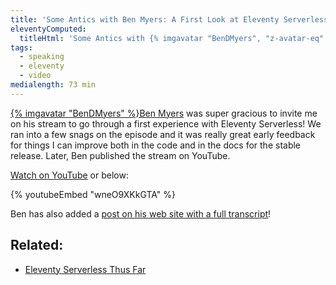 ```yaml
---
title: 'Some Antics with Ben Myers: A First Look at Eleventy Serverless!'
eleventyComputed:
  titleHtml: 'Some Antics with {% imgavatar "BenDMyers", "z-avatar-eq" %}Ben Myers: A First Look at Eleventy Serverless!'
tags:
  - speaking
  - eleventy
  - video
medialength: 73 min
---
```

[{% imgavatar "BenDMyers" %}Ben Myers](https://twitter.com/BenDMyers) was super gracious to invite me on his stream to go through a first experience with Eleventy Serverless! We ran into a few snags on the episode and it was really great early feedback for things I can improve both in the code and in the docs for the stable release. Later, Ben published the stream on YouTube.

[Watch on YouTube](https://www.youtube.com/watch?v=wneO9XKkGTA) or below:

{% youtubeEmbed "wneO9XKkGTA" %}

Ben has also added a [post on his web site with a full transcript](https://someantics.dev/first-look-eleventy-serverless/)!

## Related:

* [Eleventy Serverless Thus Far](/web/eleventy-serverless-timeline/)
